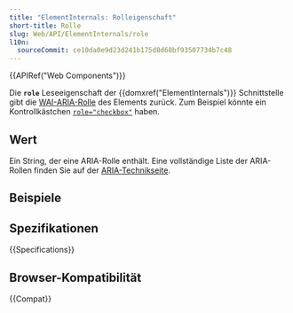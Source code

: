 ```yaml
---
title: "ElementInternals: Rolleigenschaft"
short-title: Rolle
slug: Web/API/ElementInternals/role
l10n:
  sourceCommit: ce10da0e9d23d241b175d8d68bf93507734b7c48
---
```


{{APIRef("Web Components")}}

Die **`role`** Leseeigenschaft der {{domxref("ElementInternals")}} Schnittstelle gibt die [WAI-ARIA-Rolle](/de/docs/Web/Accessibility/ARIA/Roles) des Elements zurück. Zum Beispiel könnte ein Kontrollkästchen [`role="checkbox"`](/de/docs/Web/Accessibility/ARIA/Roles/checkbox_role) haben.

## Wert

Ein String, der eine ARIA-Rolle enthält. Eine vollständige Liste der ARIA-Rollen finden Sie auf der [ARIA-Technikseite](/de/docs/Web/Accessibility/ARIA/ARIA_Techniques).

## Beispiele

## Spezifikationen

{{Specifications}}

## Browser-Kompatibilität

{{Compat}}
